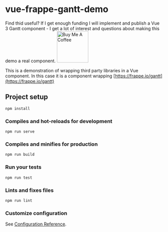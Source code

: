 # vue-frappe-gantt-demo

Find thid useful? If I get enough funding I will implement and publish a Vue 3 Gantt component - I get a lot of interest and questions about making this demo a real component.
<a href="https://www.buymeacoffee.com/lloyd" target="_blank"><img src="https://cdn.buymeacoffee.com/buttons/v2/default-yellow.png" alt="Buy Me A Coffee" style="width: 100px !important;" ></a>

This is a demonstration of wrapping third party libraries in a Vue component. In this case it is a component wrapping [https://frappe.io/gantt](https://frappe.io/gantt)

## Project setup
```
npm install
```

### Compiles and hot-reloads for development
```
npm run serve
```

### Compiles and minifies for production
```
npm run build
```

### Run your tests
```
npm run test
```

### Lints and fixes files
```
npm run lint
```

### Customize configuration
See [Configuration Reference](https://cli.vuejs.org/config/).
